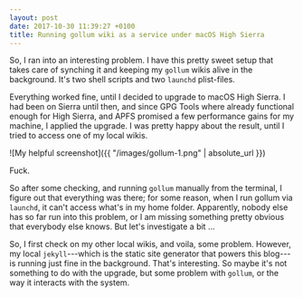 ```yaml
---
layout: post
date: 2017-10-30 11:39:27 +0100
title: Running gollum wiki as a service under macOS High Sierra
---
```


So, I ran into an interesting problem. I have this pretty sweet setup that takes care of synching it and keeping my `gollum` wikis alive in the background. It's two shell scripts and two `launchd` plist-files.

Everything worked fine, until I decided to upgrade to macOS High Sierra. I had been on Sierra until then, and since GPG Tools where already functional enough for High Sierra, and APFS promised a few performance gains for my machine, I applied the upgrade. I was pretty happy about the result, until I tried to access one of my local wikis.

![My helpful screenshot]({{ "/images/gollum-1.png" | absolute_url }})

Fuck.

So after some checking, and running `gollum` manually from the terminal, I figure out that everything was there; for some reason, when I run gollum via `launchd`, it can't access what's in my home folder. Apparently, nobody else has so far run into this problem, or I am missing something pretty obvious that everybody else knows. But let's investigate a bit ...

So, I first check on my other local wikis, and voila, some problem. However, my local `jekyll`---which is the static site generator that powers this blog---is running just fine in the background. That's interesting. So maybe it's not something to do with the upgrade, but some problem with `gollum`, or the way it interacts with the system.